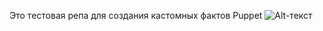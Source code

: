 Это тестовая репа для создания кастомных фактов Puppet
![Alt-текст](https://habrastorage.org/webt/vq/z-/bj/vqz-bjm4yx2wvhzcf-frffyuh04.png "test")